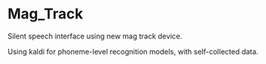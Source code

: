 # Mag_Track
Silent speech interface using new mag track device.

Using kaldi for phoneme-level recognition models, with self-collected data.
